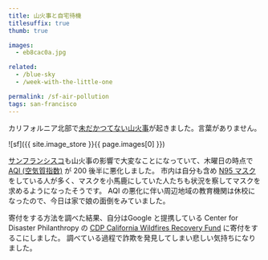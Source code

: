 ```yaml
---
title: 山火事と自宅待機
titlesuffix: true
thumb: true

images:
  - eb8cac0a.jpg

related:
  - /blue-sky
  - /week-with-the-little-one

permalink: /sf-air-pollution
tags: san-francisco
---
```


カリフォルニア北部で[未だかつてない山火事](https://en.wikipedia.org/wiki/Camp_Fire_(2018))が起きました。言葉がありません。

![sf]({{ site.image_store }}{{ page.images[0] }})

[サンフランシスコ](/t/san-francisco)も山火事の影響で大変なことになっていて、木曜日の時点で [AQI (空気質指数)](https://ja.wikipedia.org/wiki/%E7%A9%BA%E6%B0%97%E8%B3%AA%E6%8C%87%E6%95%B0) が 200 後半に悪化しました。
市内は自分も含め [N95 マスク](https://ja.wikipedia.org/wiki/N95%E3%83%9E%E3%82%B9%E3%82%AF)をしている人が多く、マスクを小馬鹿にしていた人たちも状況を察してマスクを求めるようになったそうです。
AQI の悪化に伴い周辺地域の教育機関は休校になったので、今日は家で娘の面倒をみていました。

寄付をする方法を調べた結果、自分はGoogle と提携している Center for Disaster Philanthropy の [CDP California Wildfires Recovery Fund](https://disasterphilanthropy.org/cdp-fund/cdp-california-wildfires-recovery-fund/) に寄付をするこにしました。
調べている過程で詐欺を発見してしまい悲しい気持ちになりました。
